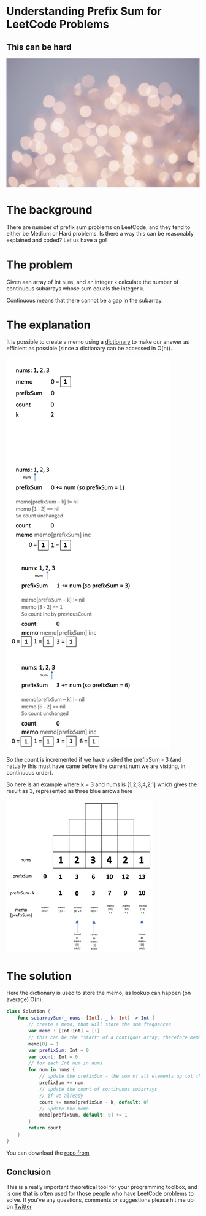 # Understanding Prefix Sum for LeetCode Problems
## This can be hard

![photo-1519751138087-5bf79df62d5b](Images/photo-1519751138087-5bf79df62d5b.png)

# The background
There are number of prefix sum problems on LeetCode, and they tend to either be Medium or Hard problems. Is there a way this can be reasonably explained and coded? Let us have a go!

# The problem
Given aan array of Int `nums`, and an integer `k` calculate the number of continuous subarrays whose sum equals the integer `k`.

Continuous means that there cannot be a gap in the subarray.

# The explanation 
It is possible to create a memo using a [dictionary](https://medium.com/@stevenpcurtis.sc/dictionary-in-swift-52b14d6cfa93) to make our answer as efficient as possible (since a dictionary can be accessed in O(n)).

![iterations](Images/iterations.png)

So the count is incremented if we have visited the prefixSum - 3 (and natually this must have came before the current num we are visiting, in continuous order).

So here is an example where k = 3 and nums is [1,2,3,4,2,1] which gives the result as 3, represented as three blue arrows here

![trick](Images/trick.png)

# The solution
Here the dictionary is used to store the memo, as lookup can happen (on average) O(n). 
```swift
class Solution {
    func subarraySum(_ nums: [Int], _ k: Int) -> Int {
        // create a memo, that will store the sum frequences
        var memo : [Int:Int] = [:]
        // this can be the "start" of a contigous array, therefore memo starts as 0
        memo[0] = 1
        var prefixSum: Int = 0
        var count: Int = 0
        // for each Int num in nums
        for num in nums {
            // update the prefixSum - the sum of all elements up tot this point
            prefixSum += num
            // update the count of continuous subarrays
            // if we already
            count += memo[prefixSum - k, default: 0]
            // update the memo
            memo[prefixSum, default: 0] += 1
        }
        return count
    }
}
```
You can download the [repo from](https://github.com/stevencurtis/SwiftCoding/tree/master/LeetCode/PrefixSum)

## Conclusion
This is a really important theoretical tool for your programming toolbox, and is one that is often used for those people who have LeetCode problems to solve.
If you've any questions, comments or suggestions please hit me up on [Twitter](https://twitter.com/stevenpcurtis)